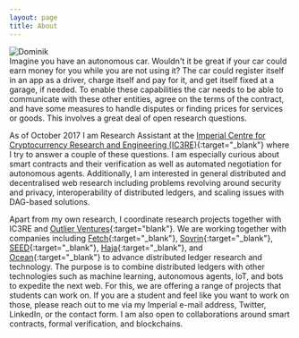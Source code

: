 ```yaml
---
layout: page
title: About
---
```

<p>
<div class="row">
    <div class="four columns">
        <img class="u-max-full-width" src="{{ site.url }}/assets/images/dominik_round.png" alt="Dominik">
    </div>
    <div class="eight columns">
        Imagine you have an autonomous car. Wouldn't it be great if your car could earn money for you while you are not using it? The car could register itself in an app as a driver, charge itself and pay for it, and get itself fixed at a garage, if needed. To enable these capabilities the car needs to be able to communicate with these other entities, agree on the terms of the contract, and have some measures to handle disputes or finding prices for services or goods. This involves a great deal of open research questions.
    </div>
</div>
</p>

As of October 2017 I am Research Assistant at the [Imperial Centre for Cryptocurrency Research and Engineering (IC3RE)]("http://www.imperial.ac.uk/cryptocurrency/"){:target="_blank"} where I try to answer a couple of these questions. I am especially curious about smart contracts and their verification as well as automated negotiation for autonomous agents. Additionally, I am interested in general distributed and decentralised web research including problems revolving around security and privacy, interoperability of distributed ledgers, and scaling issues with DAG-based solutions.

Apart from my own research, I coordinate research projects together with IC3RE and
[Outlier Ventures](https://outlierventures.io){:target="blank"}. We are working together
with companies including [Fetch](http://fetch.ai){:target="_blank"},
[Sovrin](https://sovrin.org/){:target="_blank"}, [SEED](https://www.seedtoken.io/){:target="_blank"}, [Haja](https://haja.io/){:target="_blank"}, and 
[Ocean](https://oceanprotocol.com/){:target="_blank"} to advance distributed ledger research and technology. The purpose is to combine distributed ledgers with other technologies such as machine learning, autonomous agents, IoT, and bots to expedite the next web.
For this, we are offering a range of projects that students can work on.
If you are a student and feel like you want to work on those, please reach out to me via my Imperial e-mail address, Twitter, LinkedIn, or the contact form.
I am also open to collaborations around smart contracts, formal verification, and blockchains.
